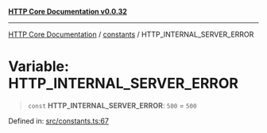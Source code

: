[**HTTP Core Documentation v0.0.32**](../../README.md)

***

[HTTP Core Documentation](../../modules.md) / [constants](../README.md) / HTTP\_INTERNAL\_SERVER\_ERROR

# Variable: HTTP\_INTERNAL\_SERVER\_ERROR

> `const` **HTTP\_INTERNAL\_SERVER\_ERROR**: `500` = `500`

Defined in: [src/constants.ts:67](https://github.com/stonemjs/http-core/blob/680e946aeb5100b42b4836417719aba730586478/src/constants.ts#L67)
